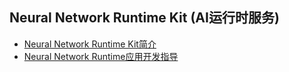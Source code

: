 ## Neural Network Runtime Kit (AI运行时服务)
- [Neural Network Runtime Kit简介](../napi/Neural-Network-Runtime-Kit-Introduction.md)
- [Neural Network Runtime应用开发指导](../napi/neural-network-runtime-guidelines.md)